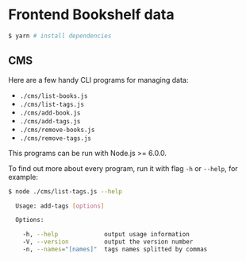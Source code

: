 # Frontend Bookshelf data

```bash
$ yarn # install dependencies
```

## CMS

Here are a few handy CLI programs for managing data:

* `./cms/list-books.js`
* `./cms/list-tags.js`
* `./cms/add-book.js`
* `./cms/add-tags.js`
* `./cms/remove-books.js`
* `./cms/remove-tags.js`

This programs can be run with Node.js >= 6.0.0.

To find out more about every program, run it with flag `-h` or `--help`,
for example:

```bash
$ node ./cms/list-tags.js --help

  Usage: add-tags [options]

  Options:

    -h, --help             output usage information
    -V, --version          output the version number
    -n, --names="[names]"  tags names splitted by commas

```
